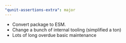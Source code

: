 ```yaml
---
"qunit-assertions-extra": major
---
```


- Convert package to ESM.
- Change a bunch of internal tooling (simplified a ton)
- Lots of long overdue basic maintenance 

